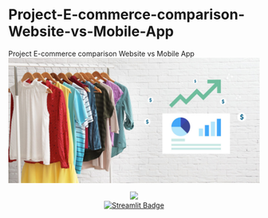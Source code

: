 # Project-E-commerce-comparison-Website-vs-Mobile-App
Project E-commerce comparison Website vs Mobile App
![alt text](https://github.com/RahulSingh409/Project-E-commerce-comparison-Website-vs-Mobile-App/blob/main/fashion-ecommerce-growth.jpg)
<div id="header" align="center">
  <img src="https://media.giphy.com/media/iIGT8Y1rOYhBpdHh1C/giphy.gif" width="100"/>
</div>
<div id="badges" align="center">
  <a href="https://share.streamlit.io/rahulsingh409/project-e-commerce-comparison-website-vs-mobile-app/main/app2.py">
    <img src="https://img.shields.io/badge/Streamlit-red?style=for-the-badge&logo=streamlit&logoColor=red" alt="Streamlit Badge"/>
  </a>
</div>  

